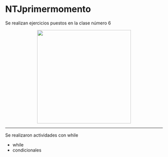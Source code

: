 # NTJprimermomento

Se realizan ejercicios puestos en la clase número 6

<p align="center">
  <img src="https://firebasestorage.googleapis.com/v0/b/pythonjuevescmrr.appspot.com/o/foto2.jpg?alt=media&token=e3deb92d-5a49-44ed-982f-7b97ba51dc10" width="300" height="300">
</p>

***

Se realizaron actividades con while
- while 
- condicionales
